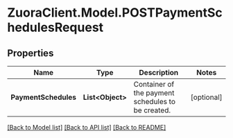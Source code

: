 # ZuoraClient.Model.POSTPaymentSchedulesRequest

## Properties

Name | Type | Description | Notes
------------ | ------------- | ------------- | -------------
**PaymentSchedules** | **List&lt;Object&gt;** | Container of the payment schedules to be created.  | [optional] 

[[Back to Model list]](../README.md#documentation-for-models) [[Back to API list]](../README.md#documentation-for-api-endpoints) [[Back to README]](../README.md)

